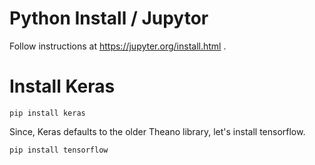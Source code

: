 # Python Install / Jupytor

Follow instructions at https://jupyter.org/install.html .

# Install Keras

```
pip install keras
```

Since, Keras defaults to the older Theano library, let's install tensorflow.

```
pip install tensorflow
```

